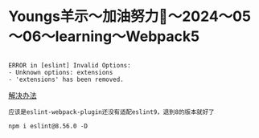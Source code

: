 # Youngs羊示～加油努力💪～2024～05～06～learning～Webpack5


```

ERROR in [eslint] Invalid Options:
- Unknown options: extensions
- 'extensions' has been removed.

````
[解决办法](https://juejin.cn/post/7359461815376805939)
```
应该是eslint-webpack-plugin还没有适配eslint9，退到8的版本就好了

npm i eslint@8.56.0 -D

```

